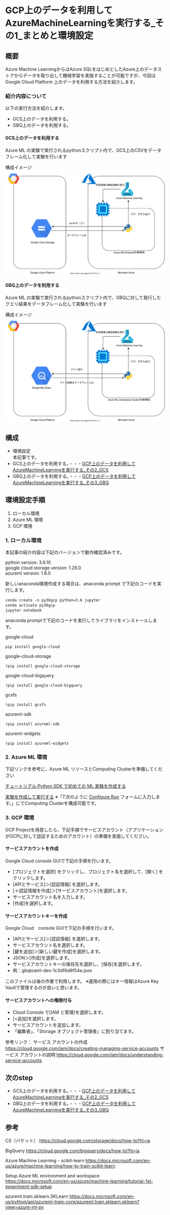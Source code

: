 # GCP上のデータを利用してAzureMachineLearningを実行する_その1_まとめと環境設定

## 概要

Azure Machine LearningからはAzure SQLをはじめとしたAzure上のデータストアからデータを取り出して機械学習を実施することが可能ですが、今回はGoogle Cloud Platform 上のデータを利用する方法を紹介します。

### 紹介内容について

以下の実行方法を紹介します。
 - GCS上のデータを利用する。
 - GBQ上のデータを利用する。 

#### GCS上のデータを利用する

Azure ML の実験で実行されるpythonスクリプト内で、GCS上のCSVをデータフレーム化して実験を行います

構成イメージ
![](.media/GCSAML.drawio.svg)

#### GBQ上のデータを利用する

Azure ML の実験で実行されるpythonスクリプト内で、GBQに対して発行したクエリ結果をデータフレーム化して実験を行います

構成イメージ
![](.media/GBQAML.drawio.svg)

## 構成

 - 環境設定<br>
 本記事です。
 - GCS上のデータを利用する。・・・[GCP上のデータを利用してAzureMachineLearningを実行する_その2_GCS](../GCP上のデータを利用してAzureMachineLearningを実行する_その2_GCS/README.md)
 - GBQ上のデータを利用する。・・・[GCP上のデータを利用してAzureMachineLearningを実行する_その3_GBQ](../GCP上のデータを利用してAzureMachineLearningを実行する_その3_GBQ/README.md)

## 環境設定手順

 1. ローカル環境
 2. Azure ML 環境
 3. GCP 環境

### 1. ローカル環境

本記事の紹介内容は下記のバージョンで動作確認済みです。

python version:  3.6.10<br>
google cloud storage version:  1.29.0<br>
azureml version: 1.8.0<br>

新しいanaconda環境作成する場合は、anaconda prompt で下記のコードを実行します。

```bash:anaconda prompt
conda create -n py36gcp python=3.6 jupyter
conda activate py36gcp
jupyter notebook
```

anaconda promptで下記のコードを実行してライブラリをインストールします。

google-cloud
```bash:anaconda prompt
pip install google-cloud    
``` 
google-cloud-storage
```bash:anaconda prompt
!pip install google-cloud-storage
``` 

google-cloud-bigquery
```bash:anaconda prompt
!pip install google-cloud-bigquery
``` 

gcsfs
``` bash:anaconda prompt
!pip install gcsfs
``` 

azureml-sdk<br>

```bash:anaconda prompt
!pip install azureml-sdk
```

azureml-widgets<br>

```bash:anaconda prompt
!pip install azureml-widgets
```

### 2. Azure ML 環境

下記リンクを参考に、Azure ML リソースとComputing Clusterを準備してください

[チュートリアル:Python SDK で初めての ML 実験を作成する](https://docs.microsoft.com/ja-jp/azure/machine-learning/tutorial-1st-experiment-sdk-setup)

[実験を作成して実行する](https://docs.microsoft.com/ja-jp/azure/machine-learning/tutorial-first-experiment-automated-ml#create-and-run-the-experiment)
※「7.次のように [Configure Run](構成の実行) フォームに入力します。」にてComputing Clusterを構成可能です。

### 3. GCP 環境

GCP Projectを用意したら、下記手順でサービスアカウント（アプリケーションがGCPに対して認証するためのアカウント）の準備を実施してください。

#### サービスアカウントを作成
Google Cloud console GUIで下記の手順を行います。
- [プロジェクトを選択] をクリックし、プロジェクト名を選択して、[開く] をクリックします。
- [APIとサービス]＞[認証情報] を選択します。
- [＋認証情報を作成]＞[サービスアカウント]を選択します。
- サービスアカウント名を入力します。
- [作成]を選択します。

#### サービスアカウントキーを作成
Google Cloud　console GUIで下記の手順を行います。
- [APIとサービス]＞[認証情報] を選択します。
- サービスアカウント名を選択します。
- [鍵を追加]＞[新しい鍵を作成]を選択します。
- JSON＞[作成]を選択します。
- サービスアカウントキーの保存先を選択し、[保存]を選択します。
- 例：gbqtoaml-dev-1c3df6d8f54e.json

このファイルは後の作業で利用します。
※運用の際にはキー情報はAzure Key Vaultで管理するのが良いと思います。


#### サービスアカウントへの権限付与
- Cloud Console で[IAM と管理]を選択します。
- [+追加]を選択します。
- サービスアカウントを追加します。
- 「編集者」、「Storage オブジェクト管理者」に割り当てます。

参考リンク： 
サービス アカウントの作成 https://cloud.google.com/iam/docs/creating-managing-service-accounts
サービス アカウントの説明 https://cloud.google.com/iam/docs/understanding-service-accounts

## 次のstep

 - GCS上のデータを利用する。・・・[GCP上のデータを利用してAzureMachineLearningを実行する_その2_GCS](../GCP上のデータを利用してAzureMachineLearningを実行する_その2_GCS/README.md)
 - GBQ上のデータを利用する。・・・[GCP上のデータを利用してAzureMachineLearningを実行する_その3_GBQ](../GCP上のデータを利用してAzureMachineLearningを実行する_その3_GBQ/README.md)



## 参考

CS（バケット）
https://cloud.google.com/storage/docs/how-to?hl=ja

BigQuery
https://cloud.google.com/bigquery/docs/how-to?hl=ja

Azure Machine Learning - scikit-learn
https://docs.microsoft.com/en-us/azure/machine-learning/how-to-train-scikit-learn

Setup Azure ML environment and workspace 
https://docs.microsoft.com/en-us/azure/machine-learning/tutorial-1st-experiment-sdk-setup

azureml.train.sklearn.SKLearn
https://docs.microsoft.com/en-us/python/api/azureml-train-core/azureml.train.sklearn.sklearn?view=azure-ml-py
